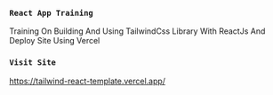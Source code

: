 ### `React App Training`
Training On Building And Using TailwindCss Library With ReactJs And Deploy Site Using Vercel

### `Visit Site`

https://tailwind-react-template.vercel.app/
